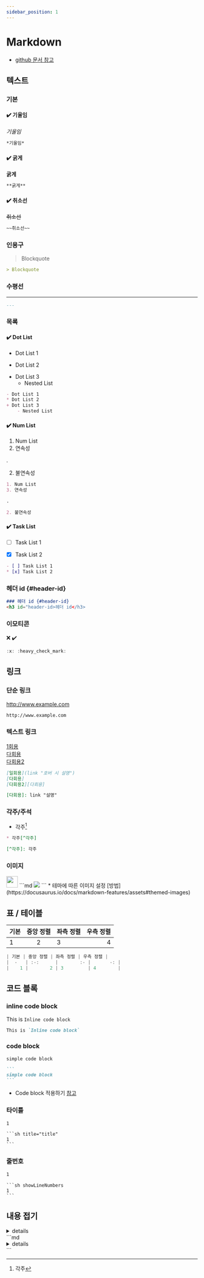 ```yaml
---
sidebar_position: 1
---
```

# Markdown
* [github 문서 참고](https://docs.github.com/ko/get-started/writing-on-github/getting-started-with-writing-and-formatting-on-github/basic-writing-and-formatting-syntax#headings)
## 텍스트
### 기본
#### :heavy_check_mark: 기울임
*기울임*
```md
*기울임*
```
#### :heavy_check_mark: 굵게
**굵게**
```md
**굵게**
```
#### :heavy_check_mark: 취소선
~~취소선~~
```md
~~취소선~~
```
### 인용구
> Blockquote
```md
> Blockquote
```
### 수평선
---
```md
---
```
### 목록
#### :heavy_check_mark: Dot List
- Dot List 1
* Dot List 2
+ Dot List 3
    - Nested List
```md
- Dot List 1
* Dot List 2
+ Dot List 3
    - Nested List
```
#### :heavy_check_mark: Num List
1. Num List
3. 연속성  

. 

2. 불연속성
```md
1. Num List
3. 연속성  

. 
 
2. 불연속성
```
#### :heavy_check_mark: Task List
- [ ] Task List 1
* [x] Task List 2
```md
- [ ] Task List 1
* [x] Task List 2
```
### 헤더 id {#header-id}
```md
### 헤더 id {#header-id}
<h3 id="header-id>헤더 id</h3>
```
### 이모티콘
:x: :heavy_check_mark:
```js
:x: :heavy_check_mark:
```
## 링크
### 단순 링크
http://www.example.com
```md
http://www.example.com
```
### 텍스트 링크
[1회용](#텍스트-링크 "호버 시 설명")  
[다회용]  
[다회용2][다회용]

[다회용]: #텍스트-링크 "설명"
```md
[일회용](link "호버 시 설명")  
[다회용]  
[다회용2][다회용]

[다회용]: link "설명"
```
### 각주/주석
* 각주[^각주]

[^각주]: 각주
```md
* 각주[^각주]

[^각주]: 각주
```
### 이미지
<img src="/img/favicon.ico" width="30"/>
```md
<img src="URL" width="{width}" className="class for CSS">
```
* 테마에 따른 이미지 설정 [방법](https://docusaurus.io/docs/markdown-features/assets#themed-images)


## 표 / 테이블
| 기본 | 중앙 정렬 | 좌측 정렬 | 우측 정렬 |
|  -   | :-:      |        :- |       -: |
|    1 |        2 | 3         | 4        |
```js
| 기본 | 중앙 정렬 | 좌측 정렬 | 우측 정렬 |
|  -   | :-:      |        :- |       -: |
|    1 |        2 | 3         | 4        |
```
## 코드 블록
### inline code block
This is `Inline code block`
```md
This is `Inline code block`
```
### code block
```
simple code block
```
````md
```
simple code block
```
````
* Code block 적용하기 [참고](https://docusaurus.io/docs/markdown-features/code-blocks)
### 타이틀
```sh title="title"
1
```
````
```sh title="title"
1
```
````
### 줄번호
```sh showLineNumbers
1
```
````
```sh showLineNumbers
1
```
````
## 내용 접기
<details>
    <summary>details</summary>

    content
</details>
```md
<details>
    <summary>details</summary>

    content
</details>
```


